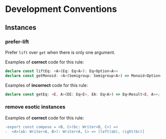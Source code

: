 # Development Conventions

## Instances

### prefer-lift

Prefer `lift` over `get` when there is only one argument.

Examples of **correct** code for this rule:

```ts
declare const liftEq: <A>(Eq: Eq<A>): Eq<Option<A>>
declare const getMonoid: <A>(Semigroup: Semigroup<A>) => Monoid<Option<A>>
```

Examples of **incorrect** code for this rule:

```ts
declare const getEq: <E, A>(EE: Eq<E>, EA: Eq<A>) => Eq<Result<E, A>>;
```

### remove esotic instances

Examples of **correct** code for this rule:

```diff
-export const compose = <B, C>(bc: Writer<B, C>) =>
-  <A>(ab: Writer<A, B>): Writer<A, C> => [left(ab), right(bc)]
```
